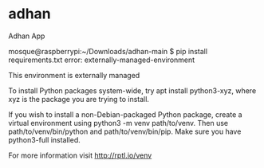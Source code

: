 # adhan
Adhan App

mosque@raspberrypi:~/Downloads/adhan-main $ pip install requirements.txt 
error: externally-managed-environment

This environment is externally managed

To install Python packages system-wide, try apt install
python3-xyz, where xyz is the package you are trying to
install.

If you wish to install a non-Debian-packaged Python package,
create a virtual environment using python3 -m venv path/to/venv.
Then use path/to/venv/bin/python and path/to/venv/bin/pip. Make
sure you have python3-full installed.

For more information visit http://rptl.io/venv
